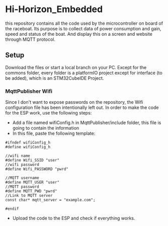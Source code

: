 # Hi-Horizon_Embedded
this repository contains all the code used by the microcontroller on board of the raceboat. Its purpose is to collect data of power consumption and gain, speed and status of the boat. And display this on a screen and website through MQTT protocol.

## Setup
Download the files or start a local branch on your PC. Except for the commons folder, every folder is a platformIO project except for interface (to be added), which is an STM32CubeIDE Project.

### MqttPublisher Wifi
Since I don't want to expose passwords on the repository, the Wifi configuration file has been intentionally left out.
In order to make the code for the ESP work, use the following steps:
- Add a file named wifiConfig.h in MqttPublisher/include folder, this file is going to contain the information
- In this file, paste the following template:
```
#ifndef wifiConfig_h
#define wifiConfig_h

//wifi name
#define Wifi_SSID "user"
//wifi password
#define Wifi_PASSWORD "pwrd"

//MQTT username
#define MQTT_USER "user"
//MQTT password
#define MQTT_PWD "pwrd"
//Link to MQTT server
const char* mqtt_server = "example.com";

#endif
```
- Upload the code to the ESP and check if everything works.
